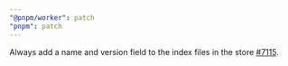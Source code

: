 ```yaml
---
"@pnpm/worker": patch
"pnpm": patch
---
```


Always add a name and version field to the index files in the store [#7115](https://github.com/pnpm/pnpm/issues/7115).
